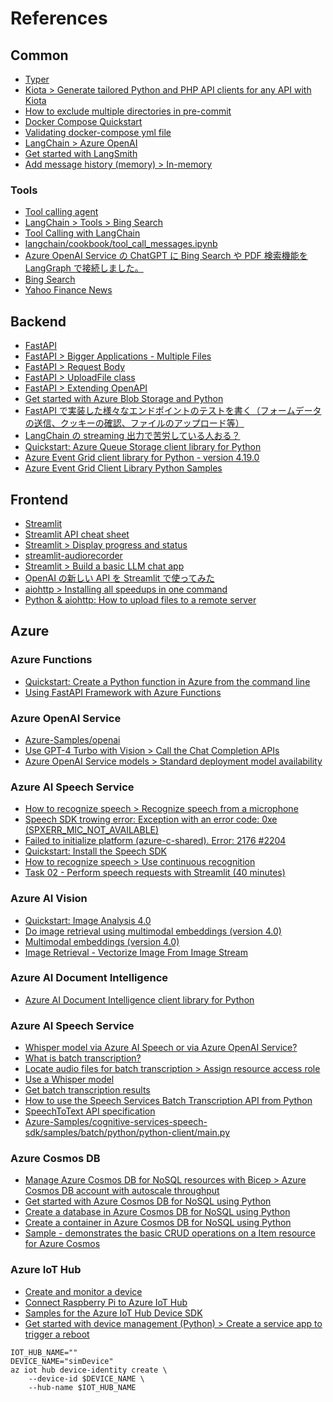 # References

## Common

- [Typer](https://typer.tiangolo.com/#installation)
- [Kiota > Generate tailored Python and PHP API clients for any API with Kiota](https://devblogs.microsoft.com/microsoft365dev/generate-tailored-python-and-php-api-clients-for-any-api-with-kiota/)
- [How to exclude multiple directories in pre-commit](https://stackoverflow.com/a/75560858)
- [Docker Compose Quickstart](https://docs.docker.com/compose/gettingstarted/)
- [Validating docker-compose yml file](https://stackoverflow.com/a/40158753)
- [LangChain > Azure OpenAI](https://python.langchain.com/v0.1/docs/integrations/llms/azure_openai/)
- [Get started with LangSmith](https://docs.smith.langchain.com/)
- [Add message history (memory) > In-memory](https://python.langchain.com/v0.1/docs/expression_language/how_to/message_history/#in-memory)

### Tools

- [Tool calling agent](https://python.langchain.com/v0.1/docs/modules/agents/agent_types/tool_calling/)
- [LangChain > Tools > Bing Search](https://python.langchain.com/v0.1/docs/integrations/tools/bing_search/)
- [Tool Calling with LangChain](https://blog.langchain.dev/tool-calling-with-langchain/)
- [langchain/cookbook/tool_call_messages.ipynb](https://github.com/langchain-ai/langchain/blob/master/cookbook/tool_call_messages.ipynb?ref=blog.langchain.dev)
- [Azure OpenAI Service の ChatGPT に Bing Search や PDF 検索機能を LangGraph で接続しました。](https://techblog.cccmkhd.co.jp/entry/2024/04/09/173831)
- [Bing Search](https://python.langchain.com/v0.2/docs/integrations/tools/bing_search/)
- [Yahoo Finance News](https://python.langchain.com/v0.2/docs/integrations/tools/yahoo_finance_news/)

## Backend

- [FastAPI](https://fastapi.tiangolo.com/#installation)
- [FastAPI > Bigger Applications - Multiple Files](https://fastapi.tiangolo.com/tutorial/bigger-applications/)
- [FastAPI > Request Body](https://fastapi.tiangolo.com/tutorial/body/)
- [FastAPI > UploadFile class](https://fastapi.tiangolo.com/reference/uploadfile/)
- [FastAPI > Extending OpenAPI](https://fastapi.tiangolo.com/how-to/extending-openapi/)
- [Get started with Azure Blob Storage and Python](https://learn.microsoft.com/en-us/azure/storage/blobs/storage-blob-python-get-started?tabs=sas-token)
- [FastAPI で実装した様々なエンドポイントのテストを書く（フォームデータの送信、クッキーの確認、ファイルのアップロード等）](https://qiita.com/kurumaebi65/items/d5cda239ef601f4c36ef#%E3%83%95%E3%82%A1%E3%82%A4%E3%83%AB%E3%82%92%E3%82%A2%E3%83%83%E3%83%97%E3%83%AD%E3%83%BC%E3%83%89%E3%83%80%E3%82%A6%E3%83%B3%E3%83%AD%E3%83%BC%E3%83%89)
- [LangChain の streaming 出力で苦労している人おる？](https://qiita.com/numekudi/items/4a9e7728ac10c3515ed1)
- [Quickstart: Azure Queue Storage client library for Python](https://learn.microsoft.com/en-us/azure/storage/queues/storage-quickstart-queues-python?tabs=passwordless%2Croles-azure-portal%2Cenvironment-variable-windows%2Csign-in-azure-cli)
- [Azure Event Grid client library for Python - version 4.19.0](https://learn.microsoft.com/en-us/python/api/overview/azure/eventgrid-readme?view=azure-python)
- [Azure Event Grid Client Library Python Samples](https://learn.microsoft.com/en-us/samples/azure/azure-sdk-for-python/eventgrid-samples/)

## Frontend

- [Streamlit](https://docs.streamlit.io/get-started/installation/command-line)
- [Streamlit API cheat sheet](https://docs.streamlit.io/develop/quick-reference/cheat-sheet)
- [Streamlit > Display progress and status](https://docs.streamlit.io/develop/api-reference/status)
- [streamlit-audiorecorder](https://github.com/theevann/streamlit-audiorecorder)
- [Streamlit > Build a basic LLM chat app](https://docs.streamlit.io/develop/tutorials/llms/build-conversational-apps)
- [OpenAI の新しい API を Streamlit で使ってみた](https://qiita.com/papasim824/items/5a3bee4cc3915d5ae177)
- [aiohttp > Installing all speedups in one command](https://docs.aiohttp.org/en/stable/#installing-all-speedups-in-one-command)
- [Python & aiohttp: How to upload files to a remote server](https://www.slingacademy.com/article/python-aiohttp-how-to-upload-files-to-a-remote-server/)

## Azure

### Azure Functions

- [Quickstart: Create a Python function in Azure from the command line](https://learn.microsoft.com/en-us/azure/azure-functions/create-first-function-cli-python?tabs=linux%2Cbash%2Cazure-cli%2Cbrowser)
- [Using FastAPI Framework with Azure Functions](https://learn.microsoft.com/en-us/samples/azure-samples/fastapi-on-azure-functions/fastapi-on-azure-functions/)

### Azure OpenAI Service

- [Azure-Samples/openai](https://github.com/Azure-Samples/openai)
- [Use GPT-4 Turbo with Vision > Call the Chat Completion APIs](https://learn.microsoft.com/en-us/azure/ai-services/openai/how-to/gpt-with-vision?tabs=python%2Csystem-assigned%2Cresource#call-the-chat-completion-apis)
- [Azure OpenAI Service models > Standard deployment model availability](https://learn.microsoft.com/en-us/azure/ai-services/openai/concepts/models#standard-deployment-model-availability)

### Azure AI Speech Service

- [How to recognize speech > Recognize speech from a microphone](https://learn.microsoft.com/en-us/azure/ai-services/speech-service/how-to-recognize-speech?pivots=programming-language-python#recognize-speech-from-a-microphone)
- [Speech SDK trowing error: Exception with an error code: 0xe (SPXERR_MIC_NOT_AVAILABLE)](https://stackoverflow.com/a/75731356)
- [Failed to initialize platform (azure-c-shared). Error: 2176 #2204](https://github.com/Azure-Samples/cognitive-services-speech-sdk/issues/2204)
- [Quickstart: Install the Speech SDK](https://learn.microsoft.com/en-us/azure/ai-services/speech-service/quickstarts/setup-platform?tabs=linux%2Cubuntu%2Cdotnetcli%2Cdotnet%2Cjre%2Cmaven%2Cnodejs%2Cmac%2Cpypi&pivots=programming-language-python)
- [How to recognize speech > Use continuous recognition](https://learn.microsoft.com/en-us/azure/ai-services/speech-service/how-to-recognize-speech?pivots=programming-language-python#use-continuous-recognition)
- [Task 02 - Perform speech requests with Streamlit (40 minutes)](https://microsoft.github.io/TechExcel-Implementing-automation-practices-using-Azure-OpenAI/docs/04_implement_audio_transcription/0402.html)

### Azure AI Vision

- [Quickstart: Image Analysis 4.0](https://learn.microsoft.com/en-us/azure/ai-services/computer-vision/quickstarts-sdk/image-analysis-client-library-40?tabs=visual-studio%2Cwindows&pivots=programming-language-python)
- [Do image retrieval using multimodal embeddings (version 4.0)](https://learn.microsoft.com/en-us/azure/ai-services/computer-vision/how-to/image-retrieval?tabs=python)
- [Multimodal embeddings (version 4.0)](https://learn.microsoft.com/en-us/azure/ai-services/computer-vision/concept-image-retrieval)
- [Image Retrieval - Vectorize Image From Image Stream](https://learn.microsoft.com/en-us/rest/api/computervision/image-retrieval/vectorize-image-from-image-stream?view=rest-computervision-2023-02-01-preview&tabs=HTTP)

### Azure AI Document Intelligence

- [Azure AI Document Intelligence client library for Python](https://github.com/Azure/azure-sdk-for-python/blob/main/sdk/documentintelligence/azure-ai-documentintelligence/README.md)

### Azure AI Speech Service

- [Whisper model via Azure AI Speech or via Azure OpenAI Service?](https://learn.microsoft.com/en-us/azure/ai-services/speech-service/whisper-overview#whisper-model-via-azure-ai-speech-or-via-azure-openai-service)
- [What is batch transcription?](https://learn.microsoft.com/en-us/azure/ai-services/speech-service/batch-transcription)
- [Locate audio files for batch transcription > Assign resource access role](https://learn.microsoft.com/en-us/azure/ai-services/speech-service/batch-transcription-audio-data?tabs=portal#assign-resource-access-role)
- [Use a Whisper model](https://learn.microsoft.com/en-us/azure/ai-services/speech-service/batch-transcription-create?pivots=rest-api#use-a-whisper-model)
- [Get batch transcription results](https://learn.microsoft.com/en-us/azure/ai-services/speech-service/batch-transcription-get?pivots=rest-api)
- [How to use the Speech Services Batch Transcription API from Python](https://github.com/Azure-Samples/cognitive-services-speech-sdk/blob/master/samples/batch/python/README.md)
- [SpeechToText API specification](https://github.com/Azure/azure-rest-api-specs/blob/main/specification/cognitiveservices/data-plane/Speech/SpeechToText/preview/v3.2-preview.2/speechtotext.json)
- [Azure-Samples/cognitive-services-speech-sdk/samples/batch/python/python-client/main.py](https://github.com/Azure-Samples/cognitive-services-speech-sdk/blob/82b4212f0905349d6607bd6f210d0e52305d5d6c/samples/batch/python/python-client/main.py)

### Azure Cosmos DB

- [Manage Azure Cosmos DB for NoSQL resources with Bicep > Azure Cosmos DB account with autoscale throughput](https://learn.microsoft.com/en-us/azure/cosmos-db/nosql/manage-with-bicep#azure-cosmos-db-account-with-autoscale-throughput)
- [Get started with Azure Cosmos DB for NoSQL using Python](https://learn.microsoft.com/en-us/azure/cosmos-db/nosql/how-to-python-get-started?tabs=env-virtual%2Cazure-cli%2Clinux)
- [Create a database in Azure Cosmos DB for NoSQL using Python](https://learn.microsoft.com/en-us/azure/cosmos-db/nosql/how-to-python-create-database)
- [Create a container in Azure Cosmos DB for NoSQL using Python](https://learn.microsoft.com/en-us/azure/cosmos-db/nosql/how-to-python-create-container)
- [Sample - demonstrates the basic CRUD operations on a Item resource for Azure Cosmos](https://github.com/Azure/azure-sdk-for-python/blob/main/sdk/cosmos/azure-cosmos/samples/document_management.py)

### Azure IoT Hub

- [Create and monitor a device](https://learn.microsoft.com/en-us/azure/iot-hub/quickstart-send-telemetry-cli#create-and-monitor-a-device)
- [Connect Raspberry Pi to Azure IoT Hub](https://learn.microsoft.com/en-us/azure/iot-hub/raspberry-pi-get-started)
- [Samples for the Azure IoT Hub Device SDK](https://github.com/Azure/azure-iot-sdk-python/blob/main/samples/README.md)
- [Get started with device management (Python) > Create a service app to trigger a reboot](https://learn.microsoft.com/en-us/azure/iot-hub/device-management-python#create-a-service-app-to-trigger-a-reboot)

```shell
IOT_HUB_NAME=""
DEVICE_NAME="simDevice"
az iot hub device-identity create \
    --device-id $DEVICE_NAME \
    --hub-name $IOT_HUB_NAME
```
